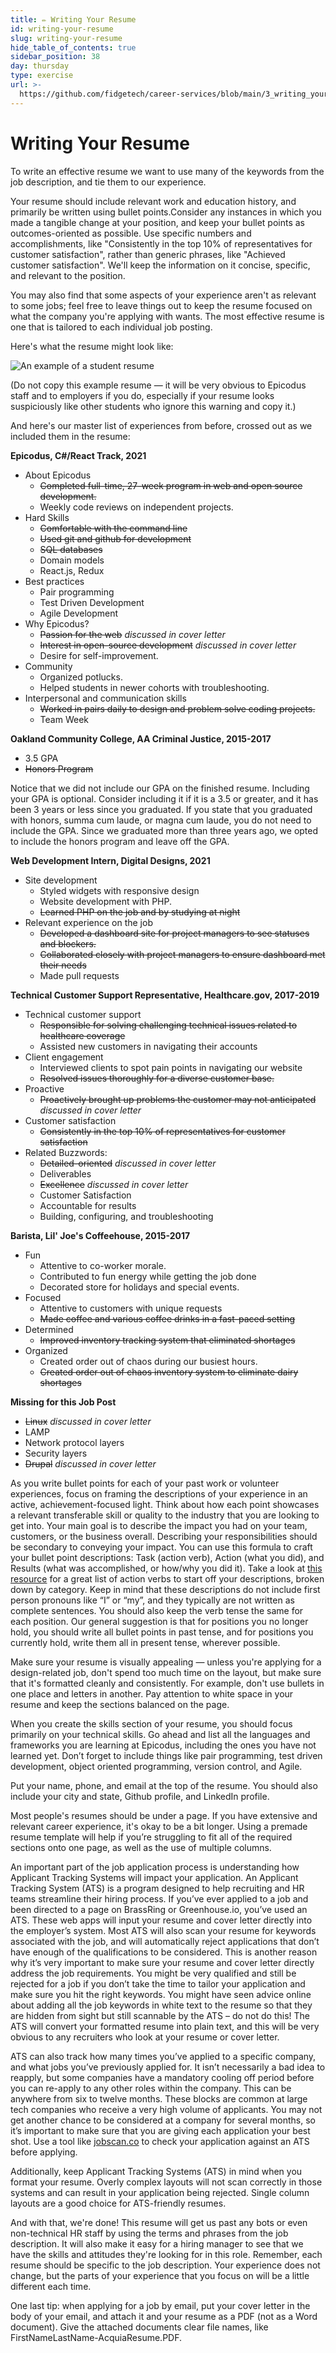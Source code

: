 ```yaml
---
title: ✏️ Writing Your Resume
id: writing-your-resume
slug: writing-your-resume
hide_table_of_contents: true
sidebar_position: 38
day: thursday
type: exercise
url: >-
  https://github.com/fidgetech/career-services/blob/main/3_writing_your_resume.md
---
```


# Writing Your Resume

To write an effective resume we want to use many of the keywords from the job description, and tie them to our experience. 

Your resume should include  relevant work and education history, and primarily be written using bullet points.Consider any instances in which you made a tangible change at your position, and keep your bullet points as outcomes-oriented as possible. Use specific numbers and accomplishments, like "Consistently in the top 10% of representatives for customer satisfaction", rather than generic phrases, like "Achieved customer satisfaction". We'll keep the information on it concise, specific, and relevant to the position.

You may also find that some aspects of your experience aren't as relevant to some jobs; feel free to leave things out to keep the resume focused on what the company you're applying with wants. The most effective resume is one that is tailored to each individual job posting.

Here's what the resume might look like:

![An example of a student resume](https://www.dropbox.com/scl/fi/l27g4kzgvapz9hfbkjvjw/exampleresume.png?rlkey=1qql57mb1xh9rpq9xnsh4jlhe&raw=1)

(Do not copy this example resume — it will be very obvious to Epicodus staff and to employers if you do, especially if your resume looks suspiciously like other students who ignore this warning and copy it.)

And here's our master list of experiences from before, crossed out as we included them in the resume:

**Epicodus, C#/React Track, 2021**
* About Epicodus
  * ~~Completed full-time, 27-week program in web and open source development.~~
  * Weekly code reviews on independent projects.
* Hard Skills
  * ~~Comfortable with the command line~~
  * ~~Used git and github for development~~
  * ~~SQL databases~~
  * Domain models
  * React.js, Redux
* Best practices
  * Pair programming
  * Test Driven Development
  * Agile Development
* Why Epicodus?
  * ~~Passion for the web~~ *discussed in cover letter*
  * ~~Interest in open-source development~~ *discussed in cover letter*
  * Desire for self-improvement.
* Community
  * Organized potlucks.
  * Helped students in newer cohorts with troubleshooting.
* Interpersonal and communication skills
  * ~~Worked in pairs daily to design and problem solve coding projects.~~
  * Team Week
  
**Oakland Community College, AA Criminal Justice, 2015-2017**
* 3.5 GPA
* ~~Honors Program~~

Notice that we did not include our GPA on the finished resume. Including your GPA is optional. Consider including it if it is a 3.5 or greater, and it has been 3 years or less since you graduated. If you state that you graduated with honors, summa cum laude, or magna cum laude, you do not need to include the GPA. Since we graduated more than three years ago, we opted to include the honors program and leave off the GPA. 

**Web Development Intern, Digital Designs, 2021**
* Site development
  * Styled widgets with responsive design
  * Website development with PHP.
  * ~~Learned PHP on the job and by studying at night~~
* Relevant experience on the job
  * ~~Developed a dashboard site for project managers to see statuses and blockers.~~
  * ~~Collaborated closely with project managers to ensure dashboard met their needs~~
  * Made pull requests
  
**Technical Customer Support Representative, Healthcare.gov, 2017-2019**
* Technical customer support
  * ~~Responsible for solving challenging technical issues related to healthcare coverage~~
  * Assisted new customers in navigating their accounts
* Client engagement
  * Interviewed clients to spot pain points in navigating our website
  * ~~Resolved issues thoroughly for a diverse customer base.~~
* Proactive
  * ~~Proactively brought up problems the customer may not anticipated~~ *discussed in cover letter*
* Customer satisfaction
  * ~~Consistently in the top 10% of representatives for customer satisfaction~~
* Related Buzzwords:
  * ~~Detailed-oriented~~ *discussed in cover letter*
  * Deliverables
  * ~~Excellence~~ *discussed in cover letter*
  * Customer Satisfaction
  * Accountable for results
  * Building, configuring, and troubleshooting
  
**Barista, Lil' Joe's Coffeehouse, 2015-2017**
* Fun
  * Attentive to co-worker morale.
  * Contributed to fun energy while getting the job done
  * Decorated store for holidays and special events.
* Focused
  * Attentive to customers with unique requests
  * ~~Made coffee and various coffee drinks in a fast-paced setting~~
* Determined
  * ~~Improved inventory tracking system that eliminated shortages~~
* Organized
  * Created order out of chaos during our busiest hours.
  * ~~Created order out of chaos inventory system to eliminate dairy shortages~~

**Missing for this Job Post**
  * ~~Linux~~ *discussed in cover letter*
  * LAMP
  * Network protocol layers
  * Security layers
  * ~~Drupal~~ *discussed in cover letter*

As you write bullet points for each of your past work or volunteer experiences, focus on framing the descriptions of your experience in an active, achievement-focused light. Think about how each point showcases a relevant transferable skill or quality to the industry that you are looking to get into. Your main goal is to describe the impact you had on your team, customers, or the business overall. Describing your responsibilities should be secondary to conveying your impact. You can use this formula to craft your bullet point descriptions: Task (action verb), Action (what you did), and Results (what was accomplished, or how/why you did it).  Take a look at [this resource](https://s3.wp.wsu.edu/uploads/sites/1393/2018/01/Action-Verbs-for-Resumes.doc.pdf) for a great list of action verbs to start off your descriptions, broken down by category. Keep in mind that these descriptions do not include first person pronouns like “I” or “my”, and they typically are not written as complete sentences. You should also keep the verb tense the same for each position. Our general suggestion is that for positions you no longer hold, you should write all bullet points in past tense, and for positions you currently hold, write them all in present tense, wherever possible.

Make sure your resume is visually appealing — unless you're applying for a design-related job, don't spend too much time on the layout, but make sure that it's formatted cleanly and consistently. For example, don't use bullets in one place and letters in another. Pay attention to white space in your resume and keep the sections balanced on the page. 

When you create the skills section of your resume, you should focus primarily on your technical skills. Go ahead and list all the languages and frameworks you are learning at Epicodus, including the ones you have not learned yet. Don’t forget to include things like pair programming, test driven development, object oriented programming, version control, and Agile. 

Put your name, phone, and email at the top of the resume. You should also include your city and state, Github profile, and LinkedIn profile.

Most people's resumes should be under a page. If you have extensive and relevant career experience, it's okay to be a bit longer. Using a premade resume template will help if you’re struggling to fit all of the required sections onto one page, as well as the use of multiple columns.

An important part of the job application process is understanding how Applicant Tracking Systems will impact your application. An Applicant Tracking System (ATS) is a program designed to help recruiting and HR teams streamline their hiring process. If you’ve ever applied to a job and been directed to a page on BrassRing or Greenhouse.io, you’ve used an ATS. These web apps will input your resume and cover letter directly into the employer’s system. Most ATS will also scan your resume for keywords associated with the job, and will automatically reject applications that don’t have enough of the qualifications to be considered. This is another reason why it’s very important to make sure your resume and cover letter directly address the job requirements. You might be very qualified and still be rejected for a job if you don’t take the time to tailor your application and make sure you hit the right keywords. You might have seen advice online about adding all the job keywords in white text to the resume so that they are hidden from sight but still scannable by the ATS – do not do this! The ATS will convert your formatted resume into plain text, and this will be very obvious to any recruiters who look at your resume or cover letter. 

ATS can also track how many times you’ve applied to a specific company, and what jobs you’ve previously applied for. It isn’t necessarily a bad idea to reapply, but some companies have a mandatory cooling off period before you can re-apply to any other roles within the company. This can be anywhere from six to twelve months. These blocks are common at large tech companies who receive a very high volume of applicants. You may not get another chance to be considered at a company for several months, so it’s important to make sure that you are giving each application your best shot. Use a tool like [jobscan.co](https://jobscan.co) to check your application against an ATS before applying. 

Additionally, keep Applicant Tracking Systems (ATS) in mind when you format your resume. Overly complex layouts will not scan correctly in those systems and can result in your application being rejected. Single column layouts are a good choice for ATS-friendly resumes. 

And with that, we're done! This resume will get us past any bots or even non-technical HR staff by using the terms and phrases from the job description. It will also make it easy for a hiring manager to see that we have the skills and attitudes they're looking for in this role.  Remember, each resume should be specific to the job description. Your experience does not change, but the parts of your experience that you focus on will be a little different each time. 

One last tip: when applying for a job by email, put your cover letter in the body of your email, and attach it and your resume as a PDF (not as a Word document). Give the attached documents clear file names, like FirstNameLastName-AcquiaResume.PDF. 